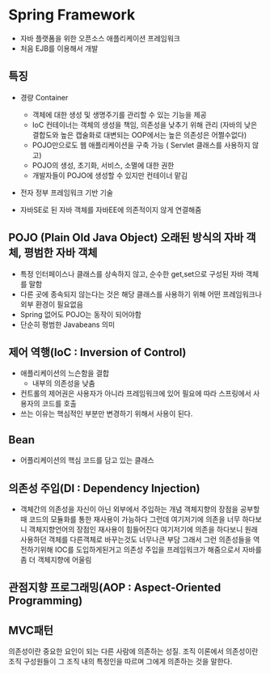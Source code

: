 # Spring Framework
+ 자바 플랫폼을 위한 오픈소스 애플리케이션 프레임워크
+ 처음 EJB를 이용해서 개발

## 특징
+ 경량 Container
  + 객체에 대한 생성 및 생명주기를 관리할 수 있는 기능을 제공
  + IoC 컨테이너는 객체의 생성을 책임, 의존성을 낮추기 위해 관리 (자바의 낮은 결합도와 높은 캡술화로 대변되는 OOP에서는 높은 의존성은 어쩔수없다)
  + POJO만으로도 웹 애플리케이션을 구축 가능 ( Servlet 클래스를 사용하지 않고)
  + POJO의 생성, 초기화, 서비스, 소멸에 대한 권한
  + 개발자들이 POJO에 생성할 수 있지만 컨테이너 맡김
  
+ 전자 정부 프레임워크 기반 기술
+ 자바SE로 된 자바 객체를 자바EE에 의존적이지 않게 연결해줌
## POJO (Plain Old Java Object) 오래된 방식의 자바 객체, 평범한 자바 객체
  + 특정 인터페이스나 클래스를 상속하지 않고, 순수한 get,set으로 구성된 자바 객체를 말함
  + 다른 곳에 종속되지 않는다는 것은 해당 클래스를 사용하기 위해 어떤 프레임워크나 외부 환경이 필요없음
  + Spring 없어도 POJO는 동작이 되어야함
  + 단순히 평범한 Javabeans 의미

## 제어 역행(IoC : Inversion of Control)
  + 애플리케이션의 느슨함을 결합
    + 내부의 의존성을 낮춤
  + 컨트롤의 제어권은 사용자가 아니라 프레임워크에 있어 필요에 따라 스프링에서 사용자의 코드를 호출
  + 쓰는 이유는 핵심적인 부분만 변경하기 위해서 사용이 된다.
## Bean
  + 어플리케이션의 핵심 코드를 담고 있는 클래스
## 의존성 주입(DI : Dependency Injection)
  + 객체간의 의존성을 자신이 아닌 외부에서 주입하는 개념
  객체지향의 장점을 공부할때 코드의 모듈화를 통한 재사용이 가능하다 
  그런데 여기저기에 의존을 너무 하다보니 객체지향언어의 장점인 재사용이 힘들어진다 
  여기저기에 의존을 하다보니 원래 사용하던 객체를 다른객체로 바꾸는것도 너무나큰 부담
  그래서 그런 의존성들을 역전하기위해 IOC를 도입하게된거고 의존성 주입을 프레임워크가 
  해줌으로서 자바를 좀 더 객체지향에 어울림
## 관점지향 프로그래밍(AOP : Aspect-Oriented Programming)


## MVC패턴


의존성이란 중요한 요인이 되는 다른 사람에 의존하는 성질. 
조직 이론에서 의존성이란 조직 구성원들이 그 조직 내의 특정인을 따르며 그에게 의존하는 것을 말한다.
